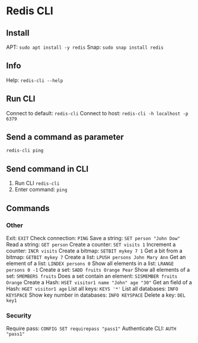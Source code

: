 # Redis CLI

## Install
APT: `sudo apt install -y redis`
Snap: `sudo snap install redis`

## Info
Help: `redis-cli --help`

## Run CLI
Connect to default: `redis-cli`
Connect to host: `redis-cli -h localhost -p 6379`

## Send a command as parameter
`redis-cli ping`

## Send command in CLI
1. Run CLI `redis-cli`
2. Enter command: `ping`


## Commands
### Other
Exit: `EXIT`
Check connection: `PING`
Save a string: `SET person "John Dow"`
Read a string: `GET person`
Create a counter: `SET visits 1`
Increment a counter: `INCR visits`
Create a bitmap: `SETBIT mykey 7 1`
Get a bit from a bitmap: `GETBIT mykey 7`
Create a list: `LPUSH persons John Mary Ann`
Get an element of a list: `LINDEX persons 0`
Show all elements in a list: `LRANGE persons 0 -1`
Create a set: `SADD fruits Orange Pear`
Show all elements of a set: `SMEMBERS fruits`
Does a set contain an element: `SISMEMBER fruits Orange`
Create a Hash: `HSET visitor1 name "John" age "30"`
Get an field of a Hash: `HGET visitor1 age`
List all keys: `KEYS '*'`
List all databases: `INFO KEYSPACE`
Show key number in databases: `INFO KEYSPACE`
Delete a key: `DEL key1`

### Security
Require pass: `CONFIG SET requirepass "pass1"`
Authenticate CLI: `AUTH "pass1"`